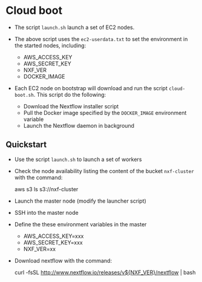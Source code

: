 Cloud boot 
============

* The script `launch.sh` launch a set of EC2 nodes. 

* The above script uses the `ec2-userdata.txt` to set the environment in the started nodes, including: 
    - AWS_ACCESS_KEY
    - AWS_SECRET_KEY
    - NXF_VER
    - DOCKER_IMAGE
    
* Each EC2 node on bootstrap will download and run the script `cloud-boot.sh`. This script do the following: 
    - Download the Nextflow installer script
    - Pull the Docker image specified by the `DOCKER_IMAGE` environment variable
    - Launch the Nextflow daemon in background
    
    
    
Quickstart
------------
    
* Use the script `launch.sh` to launch a set of workers 

* Check the node availability listing the content of the bucket `nxf-cluster` with the command: 
    
    aws s3 ls s3://nxf-cluster
       
* Launch the master node (modify the launcher script) 
      
* SSH into the master node

* Define the these environment variables in the master 

    - AWS_ACCESS_KEY=xxx
    - AWS_SECRET_KEY=xxx
    - NXF_VER=xx
    
* Download nextflow with the command: 

    curl -fsSL http://www.nextflow.io/releases/v${NXF_VER}/nextflow | bash